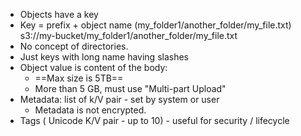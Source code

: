 - Objects have a key 
- Key = prefix + object name  (my_folder1/another_folder/my_file.txt)
s3://my-bucket/my_folder1/another_folder/my_file.txt
- No concept of directories. 
- Just keys with long name having slashes
- Object value is content of the body:
	- ==Max size is 5TB== 
	- More than 5 GB, must use "Multi-part Upload"
- Metadata: list of k/V pair - set by system or user
	- Metadata is not encrypted.
- Tags ( Unicode K/V pair - up to 10) - useful for security / lifecycle
